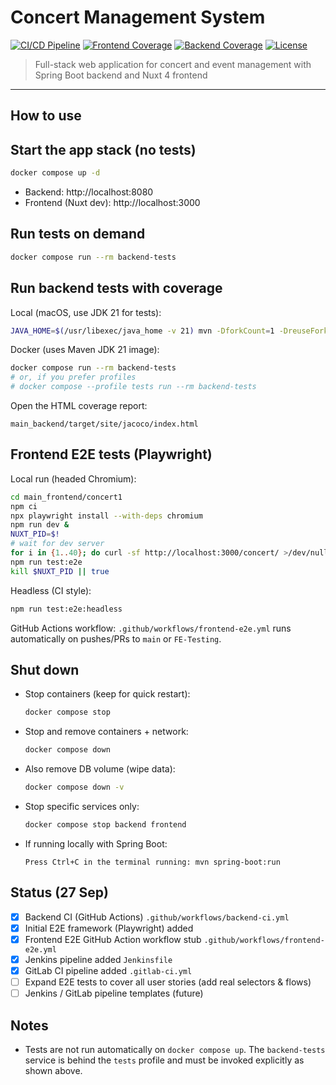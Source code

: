 # Concert Management System

[![CI/CD Pipeline](https://github.com/MorningMores/develop/actions/workflows/ci.yml/badge.svg)](https://github.com/MorningMores/develop/actions/workflows/ci.yml)
[![Frontend Coverage](https://img.shields.io/badge/Frontend%20Coverage-93.36%25-brightgreen)](./docs/reports/test-coverage-summary.md)
[![Backend Coverage](https://img.shields.io/badge/Backend%20Coverage-Check%20CI-blue)](./main_backend/target/site/jacoco/index.html)
[![License](https://img.shields.io/badge/License-MIT-yellow.svg)](LICENSE)

> Full-stack web application for concert and event management with Spring Boot backend and Nuxt 4 frontend

---

## How to use

## Start the app stack (no tests)
```bash
docker compose up -d
```
- Backend: http://localhost:8080
- Frontend (Nuxt dev): http://localhost:3000

## Run tests on demand
```bash
docker compose run --rm backend-tests
```

## Run backend tests with coverage

Local (macOS, use JDK 21 for tests):
```bash
JAVA_HOME=$(/usr/libexec/java_home -v 21) mvn -DforkCount=1 -DreuseForks=false test jacoco:report -f main_backend/pom.xml
```

Docker (uses Maven JDK 21 image):
```bash
docker compose run --rm backend-tests
# or, if you prefer profiles
# docker compose --profile tests run --rm backend-tests
```

Open the HTML coverage report:
```
main_backend/target/site/jacoco/index.html
```

## Frontend E2E tests (Playwright)

Local run (headed Chromium):
```bash
cd main_frontend/concert1
npm ci
npx playwright install --with-deps chromium
npm run dev &
NUXT_PID=$!
# wait for dev server
for i in {1..40}; do curl -sf http://localhost:3000/concert/ >/dev/null && break || sleep 2; done
npm run test:e2e
kill $NUXT_PID || true
```
Headless (CI style):
```bash
npm run test:e2e:headless
```
GitHub Actions workflow: `.github/workflows/frontend-e2e.yml` runs automatically on pushes/PRs to `main` or `FE-Testing`.

## Shut down
- Stop containers (keep for quick restart):
  ```bash
  docker compose stop
  ```
- Stop and remove containers + network:
  ```bash
  docker compose down
  ```
- Also remove DB volume (wipe data):
  ```bash
  docker compose down -v
  ```
- Stop specific services only:
  ```bash
  docker compose stop backend frontend
  ```
- If running locally with Spring Boot:
  ```
  Press Ctrl+C in the terminal running: mvn spring-boot:run
  ```

## Status (27 Sep)
- [x] Backend CI (GitHub Actions) `.github/workflows/backend-ci.yml`
- [x] Initial E2E framework (Playwright) added
- [x] Frontend E2E GitHub Action workflow stub `.github/workflows/frontend-e2e.yml`
- [x] Jenkins pipeline added `Jenkinsfile`
- [x] GitLab CI pipeline added `.gitlab-ci.yml`
- [ ] Expand E2E tests to cover all user stories (add real selectors & flows)
- [ ] Jenkins / GitLab pipeline templates (future)

## Notes
- Tests are not run automatically on `docker compose up`. The `backend-tests` service is behind the `tests` profile and must be invoked explicitly as shown above.


